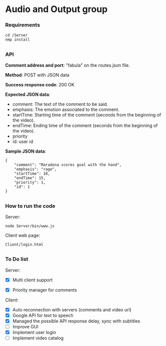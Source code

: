 # Audio and Output group
### Requirements
```
cd /Server
nmp install
```
## 
### API

**Comment address and port**:
"fabula" on the routes.json file. 

**Method**:
POST with JSON data

**Success response code**:
200 OK

**Expected JSON data**:
 - comment: The text of the comment to be said.
 - emphasis: The emotion associated to the comment.
 - startTime: Starting time of the comment (seconds from the beginning of the video).
 - endTime: Ending time of the comment (seconds from the beginning of the video).
 - priority
 - id: user id

**Sample JSON data**:
```
{
    "comment": "Maradona scores goal with the hand",
    "emphasis": "rage",
    "startTime": 10,
    "endTime": 15,
    "priority": 1,
    "id": 1
}
```

## 
### How to run the code

Server:
```
node Server/bin/www.js
```
Client web page:

```
Client/login.html
```

##
### To Do list

Server:
- [x] Multi client support
- [x] Priority manager for comments


Client:
- [x] Auto reconnection with servers (comments and video url)
- [x] Google API for text to speech
- [x] Managed the possible API response delay, sync with subtitles
- [ ] Improve GUI
- [x] Implement user login
- [ ] Implement video catalog
